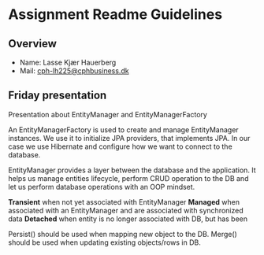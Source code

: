 # Assignment Readme Guidelines

## Overview

- Name: Lasse Kjær Hauerberg
- Mail: cph-lh225@cphbusiness.dk


## Friday presentation
Presentation about EntityManager and EntityManagerFactory

An EntityManagerFactory is used to create and manage EntityManager instances. We use it to initialize JPA providers, that implements JPA. In our case we use Hibernate and configure how we want to connect to the database.

EntityManager provides a layer between the database and the application. It helps us manage entities lifecycle, perform CRUD operation to the DB and let us perform database operations with an OOP mindset.

**Transient** when not yet associated with EntityManager
**Managed** when associated with an EntityManager and are associated with synchronized data
**Detached** when entity is no longer associated with DB, but has been

Persist() should be used when mapping new object to the DB. Merge() should be used when updating existing objects/rows in DB.
